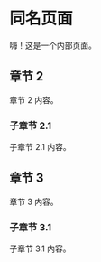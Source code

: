 # 同名页面

嗨！这是一个内部页面。

## 章节 2

章节 2 内容。

### 子章节 2.1

子章节 2.1 内容。

## 章节 3

章节 3 内容。

### 子章节 3.1

子章节 3.1 内容。

